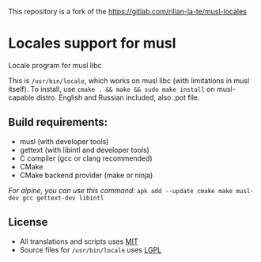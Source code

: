 This repository is a fork of the https://gitlab.com/rilian-la-te/musl-locales

# Locales support for musl
Locale program for musl libc

This is ```/usr/bin/locale```, which works on musl libc (with limitations in musl itself).
To install, use ```cmake . && make && sudo make install``` on musl-capable distro.
English and Russian included, also .pot file.

## Build requirements:
 - musl (with developer tools)
 - gettext (with libintl and developer tools)
 - С compiler (gcc or clang recommended)
 - CMake
 - CMake backend provider (make or ninja)
 
 *For alpine, you can use this command:* ```apk add --update cmake make musl-dev gcc gettext-dev libintl```

## License

 - All translations and scripts uses [MIT](LICENSE.MIT)
 - Source files for `/usr/bin/locale` uses [LGPL](LICENSE)
